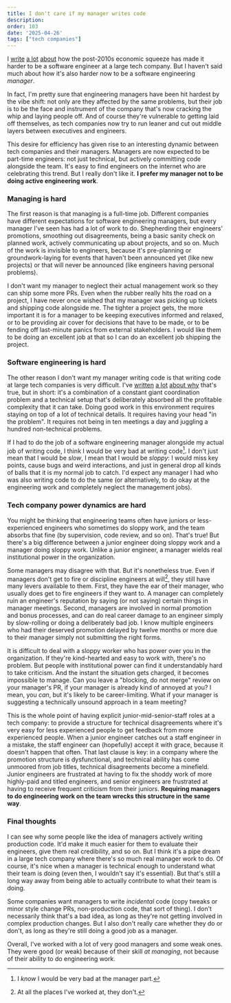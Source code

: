 ```yaml
---
title: I don't care if my manager writes code
description: 
order: 103
date: '2025-04-26'
tags: ["tech companies"]
---
```


I [write](/book) [a lot](/good-times-are-over) [about](/in-these-troubled-times) how the post-2010s economic squeeze has made it harder to be a software engineer at a large tech company. But I haven't said much about how it's also harder now to be a software engineering _manager_.

In fact, I'm pretty sure that engineering managers have been hit hardest by the vibe shift: not only are they affected by the same problems, but their job is to be the face and instrument of the company that's now cracking the whip and laying people off. And of course they're vulnerable to getting laid off themselves, as tech companies now try to run leaner and cut out middle layers between executives and engineers.

This desire for efficiency has given rise to an interesting dynamic between tech companies and their managers. Managers are now expected to be part-time engineers: not just technical, but actively committing code alongside the team. It's easy to find engineers on the internet who are celebrating this trend. But I really don't like it. **I prefer my manager not to be doing active engineering work**.

### Managing is hard

The first reason is that managing is a full-time job. Different companies have different expectations for software engineering managers, but every manager I've seen has had a lot of work to do. Shepherding their engineers' promotions, smoothing out disagreements, being a basic sanity check on planned work, actively communicating up about projects, and so on. Much of the work is invisible to engineers, because it's pre-planning or groundwork-laying for events that haven't been announced yet (like new projects) or that will never be announced (like engineers having personal problems).

I don't want my manager to neglect their actual management work so they can ship some more PRs. Even when the rubber really hits the road on a project, I have never once wished that my manager was picking up tickets and shipping code alongside me. The tighter a project gets, the more important it is for a manager to be keeping executives informed and relaxed, or to be providing air cover for decisions that have to be made, or to be fending off last-minute panics from external stakeholders. I would like them to be doing an excellent job at that so I can do an excellent job shipping the project.

### Software engineering is hard

The other reason I don't want my manager writing code is that writing code at large tech companies is very difficult. I've [written](/wicked-features) [a lot](/difficulty-in-big-tech) [about why](/pure-and-impure-engineering) that's true, but in short: it's a combination of a constant giant coordination problem and a technical setup that's deliberately absorbed all the profitable complexity that it can take. Doing good work in this environment requires staying on top of a lot of technical details. It requires having your head "in the problem". It requires not being in ten meetings a day and juggling a hundred non-technical problems.

If I had to do the job of a software engineering manager alongside my actual job of writing code, I think I would be very bad at writing code[^1]. I don't just mean that I would be _slow_, I mean that I would be _sloppy_: I would miss key points, cause bugs and weird interactions, and just in general drop all kinds of balls that it is my normal job to catch. I'd expect any manager I had who was also writing code to do the same (or alternatively, to do okay at the engineering work and completely neglect the management jobs).

### Tech company power dynamics are hard

You might be thinking that engineering teams often have juniors or less-experienced engineers who sometimes do sloppy work, and the team absorbs that fine (by supervision, code review, and so on). That's true! But there's a big difference between a junior engineer doing sloppy work and a manager doing sloppy work. Unlike a junior engineer, a manager wields real institutional power in the organization.

Some managers may disagree with that. But it's nonetheless true. Even if managers don't get to fire or discipline engineers at will[^2], they still have many levers available to them. First, they have the ear of their manager, who usually does get to fire engineers if they want to. A manager can completely ruin an engineer's reputation by saying (or not saying) certain things in manager meetings. Second, managers are involved in normal promotion and bonus processes, and can do real career damage to an engineer simply by slow-rolling or doing a deliberately bad job. I know multiple engineers who had their deserved promotion delayed by twelve months or more due to their manager simply not submitting the right forms.

It is difficult to deal with a sloppy worker who has power over you in the organization. If they're kind-hearted and easy to work with, there's no problem. But people with institutional power can find it understandably hard to take criticism. And the instant the situation gets charged, it becomes impossible to manage. Can you leave a "blocking, do not merge" review on your manager's PR, if your manager is already kind of annoyed at you? I mean, you _can_, but it's likely to be career-limiting. What if your manager is suggesting a technically unsound approach in a team meeting?

This is the whole point of having explicit junior-mid-senior-staff roles at a tech company: to provide a structure for technical disagreements where it's very easy for less experienced people to get feedback from more experienced people. When a junior engineer catches out a staff engineer in a mistake, the staff engineer can (hopefully) accept it with grace, because it doesn't happen that often. That last clause is key: in a company where the promotion structure is dysfunctional, and technical ability has come unmoored from job titles, technical disagreements become a minefield. Junior engineers are frustrated at having to fix the shoddy work of more highly-paid and titled engineers, and senior engineers are frustrated at having to receive frequent criticism from their juniors. **Requiring managers to do engineering work on the team wrecks this structure in the same way**.

### Final thoughts

I can see why some people like the idea of managers actively writing production code. It'd make it much easier for them to evaluate their engineers, give them real credibility, and so on. But I think it's a pipe dream in a large tech company where there's so much real manager work to do. Of course, it's nice when a manager is technical enough to understand what their team is doing (even then, I wouldn't say it's essential). But that's still a long way away from being able to actually contribute to what their team is doing.

Some companies want managers to write _incidental_ code (copy tweaks or minor style change PRs, non-production code, that sort of thing). I don't necessarily think that's a bad idea, as long as they're not getting involved in complex production changes. But I also don't really care whether they do or don't, as long as they're still doing a good job as a manager.

Overall, I've worked with a lot of very good managers and some weak ones. They were good (or weak) because of their skill _at managing_, not because of their ability to do engineering work.

[^1]: I _know_ I would be very bad at the manager part.

[^2]: At all the places I've worked at, they don't.